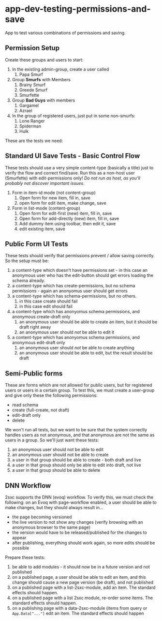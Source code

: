 # app-dev-testing-permissions-and-save
App to test various combinations of permissions and saving. 

## Permission Setup

Create these groups and users to start:

1. In the existing admin-group, create a user called
    1. Papa Smurf
1. Group **Smurfs** with Members
    1. Brainy Smurf
    1. Greede Smurf
    1. Smurfette
1. Group **Bad Guys** with members
    1. Gargamel
    1. Azrael
1. In the group of registered users, just put in some non-smurfs:
    1. Lone Ranger
    1. Spiderman
    1. Hulk


These are the tests we need:

## Standard UI Save Tests - Basic Control Flow

These tests should use a very simple content-type (basically a title) just to verify the flow and correct find/save. Run this as a non-host user (Smurfette) with edit-permissions only! _Do not run as host, as you'll probably not discover important issues_. 

1. Form in item-id mode (not content-group)
    1. Open form for new item, fill in, save
    1. open form for edit item, make change, save
1. Form in list-mode (content-group)
    1. Open form for edit-first (new) item, fill in, save
    1. Open form for add-directly (new) item, fill in, save
    1. Add dummy item using toolbar, then edit it, save
    1. edit existing item, save

## Public Form UI Tests

These tests should verify that permissions prevent / allow saving correctly. So the setup must be: 

1. a content-type which doesn't have permissions set - in this case an anonymous user who has the edit-button should get errors loading the schema already. 
1. a content-type which has create-permissions, but no schema permissions - again an anonyomus user should get errors
1. a content-type which has schema-permissions, but no others. 
    1. in this case create should fail
    1. in this case edit should fail
1. a content-type which has anonyomus schema permissions, and anonymous create-draft only
    1. an anonymous user should be able to create an item, but it should be draft right away
    1. an anonymous user should _not_ be able to edit it
1. a content-type which has anonyomus schema permissions, and anonymous edit-draft only
    1. an anonymous user should _not_ be able to create anything
    1. an anonymous user should be able to edit, but the result should be draft

## Semi-Public forms

These are forms which are not allowed for public users, but for registered users or users in a certain group. To test this, we must create a user-group and give only these the following permissions:

* read schema
* create (full-create, not draft)
* edit-draft only
* delete

We won't run all tests, but we want to be sure that the system correctly handles users as not anonymous, and that anonymous are not the same as users in a group. So we'll just want these tests:

1. an anonymous user should not be able to edit
1. an anonymous user should not be able to create
1. a user in that group should be able to create - both draft and live
1. a user in that group should only be able to edit into draft, not live
1. a user in that group should be able to delete

## DNN Workflow

2sxc supports the DNN (evoq) workflow. To verify this, we must check the following: on an Evoq with page-workflow enabled, a user should be able to make changes, but they should always result in...

* the page becoming versioned
* the live version to not show any changes (verify browsing with an anonymous browser to the same page)
* the version would have to be released/published for the changes to appear
* after publishing, everything should work again, so more edits should be possible

Prepare these tests: 

1. be able to add modules - it should now be in a future version and not published
1. on a published page, a user should be able to edit an item, and this change should cause a new page version (be draft), and not published 
1. on a published page with a list-2sxc-module, add an item. The standard effects should happen. 
1. on a published page with a list 2sxc module, re-order some items. The standard effects should happen. 
1. on a publishing page with a data-2sxc-module (items from query or `App.Data["..."]` edit an item. The standard effects should happen
